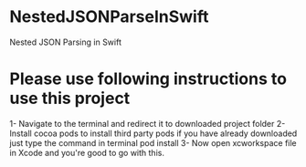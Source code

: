# NestedJSONParseInSwift
Nested JSON Parsing in Swift


# Please use following instructions to use this project
1- Navigate to the terminal and redirect it to downloaded project folder
2- Install cocoa pods to install third party pods if you have already downloaded just type the command in terminal   pod install
3- Now open xcworkspace file in Xcode and you're good to go with this.
